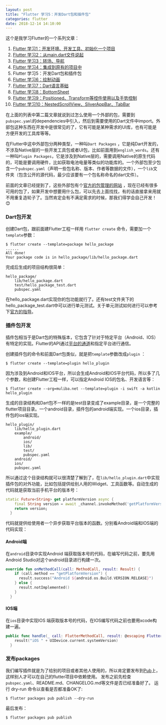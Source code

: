 ```yaml
---
layout: post
title: "Flutter 学习5：开发Dart包和插件包"
categories: flutter
date: 2018-12-14 14:10:00
---
```


这个是我学习Flutter的一个系列文章：
1. [Flutter 学习1：开发环境、开发工具、初始化一个项目](http://www.muliba.net/ios/android/2018/11/16/Flutter-%E5%AD%A6%E4%B9%A0-%E5%BC%80%E5%8F%91%E7%8E%AF%E5%A2%83-%E5%BC%80%E5%8F%91%E5%B7%A5%E5%85%B7-%E5%88%9D%E5%A7%8B%E5%8C%96%E4%B8%80%E4%B8%AA%E9%A1%B9%E7%9B%AE.html)
2. [Flutter 学习2：从main.dart文件说起](http://www.muliba.net/flutter/2018/11/23/Flutter-%E5%AD%A6%E4%B9%A0-%E4%BB%8Emain.dart%E6%96%87%E4%BB%B6%E8%AF%B4%E8%B5%B7.html)
3. [Flutter 学习3：转场、导航](http://www.muliba.net/flutter/2018/12/04/Flutter-%E5%AD%A6%E4%B9%A03-%E8%BD%AC%E5%9C%BA-%E5%AF%BC%E8%88%AA.html)
4. [Flutter 学习4：集成到原有的项目中](http://www.muliba.net/flutter/2018/12/09/Flutter-%E5%AD%A6%E4%B9%A04-%E9%9B%86%E6%88%90%E5%88%B0%E5%8E%9F%E6%9C%89%E7%9A%84%E9%A1%B9%E7%9B%AE%E4%B8%AD.html)
5. Flutter 学习5：开发Dart包和插件包
6. [Flutter 学习6：绘制动画](http://www.muliba.net/flutter/2018/12/28/Flutter-%E5%AD%A6%E4%B9%A06-%E7%BB%98%E5%88%B6%E5%8A%A8%E7%94%BB.html)
7. [Flutter 学习7：Dart语言基础](http://www.muliba.net/flutter/2018/01/11/Flutter-%E5%AD%A6%E4%B9%A07-Dart%E8%AF%AD%E8%A8%80%E5%9F%BA%E7%A1%80.html)
8. [Flutter 学习8：BottomSheet](http://www.muliba.net/flutter/2019/01/26/Flutter-%E5%AD%A6%E4%B9%A08-BottomSheet.html)
9. [Flutter 学习9：Positioned、Transform等控件使用以及手势控制](http://www.muliba.net/flutter/2019/01/31/Flutter-学习9-Positioned-Transform等控件使用以及手势控制.html)
10. [Flutter 学习10：NestedScrollView、SliverAppBar、TabBar](http://www.muliba.net/flutter/2019/02/17/Flutter-学习10-NestedScrollView-SliverAppBar-TabBar.html)


在上面的列表中第二篇文章就说到过怎么使用一个外部的包，需要到`pubspec.yaml`的dependencies中引入，然后到需要使用的Dart文件中import。外部包这种东西在开发中是很常见的了，它有可能是某种需求的UI库，也有可能是方便开发的工具库等等。

在Flutter中这中外部包分两种类型，一种叫`Dart Packages` ，它是纯Dart开发的，不涉及Native层的一些开发工具包或者UI包，比如前面用到`english_words`。还有一种叫`Plugin Packages`，它是涉及到Native层的，需要调用Native的原生代码的，可能是要调用硬件，比如获取电池电量等类似的功能库的。一个外部包至少包含一个`pubspec.yaml`（声明一些包名称、版本、作者等数据的文件），一个`lib`文件夹（包含公开的源代码，最少应该要有一个包名称命名的dart文件）。

前面的文章已经提到了，这些外部包有个[官方的包管理的网站](https://pub.dartlang.org/flutter/) ，现在已经有很多可用的包了，如果开发中想要用什么包，可以先去上面找找，有的话直接拿来用就不用重复造轮子了。当然肯定会有不满足需求的时候，那我们得学会自己开发！😊

<!-- more -->

### Dart包开发
创建Dart包，跟前面建Flutter工程一样用 `flutter create` 命令，需要加一个`template`参数：

```shell
$ flutter create --template=package hello_package
......
All done!
Your package code is in hello_package/lib/hello_package.dart
```
完成后生成的项目结构很简单：

```
hello_package/
    lib/hello_package.dart
    test/hello_package_test.dart
    pubspec.yaml
```

在hello_package.dart实现你的包功能就行了。还有test文件夹下的hello_package_test.dart中可以进行单元测试。关于单元测试如何进行可以参考下[官方的指导](https://flutter.io/docs/testing#unit-testing)。


### 插件包开发

插件包相当于是Dart包的特殊版本，它包含了针对于特定平台（Android、IOS）有特定的实现。Flutter的API通过[平台的通道](https://flutter.io/docs/development/platform-integration/platform-channels)和指定平台进行通信。

创建插件包的命令和前面Dart包类似，就是把`template`参数改成`plugin` ：

```shell
$ flutter create --template=plugin hello_plugin
```
因为涉及到Android和IOS平台，所以会生成Android和IOS平台代码，所以多了几个参数，和创建Flutter工程一样，可以指定Android IOS的包名、开发语言等：

```shell
$ flutter create --org=muliba.net --template=plugin -i swift -a kotlin hello_plugin
```

生成的目录结构和Dart包不一样的是test目录变成了example目录，是一个完整的flutter项目目录。一个android目录，插件包的android端实现。一个ios目录，插件包的ios端实现。

```
hello_plugin/
    lib/hello_plugin.dart
    example/
        android/
        ios/
        lib/
        test/
        pubspec.yaml
    android/
    ios/
    pubspec.yaml
```

所以通过这个目录结构就可以很清楚了解到了，在`lib/hello_plugin.dart`中实现插件包的对外功能，比如包括提供给别人用的Widget、工具函数等。自动生成的代码就是获取当前手机平台的版本号：

```dart
static Future<String> get platformVersion async {
    final String version = await _channel.invokeMethod('getPlatformVersion');
    return version;
  }
```
代码就提供给使用者一个异步获取平台版本的函数。分别看Android端和IOS端的代码实现：

#### Android端

在`android`目录中实现Android 端获取版本号的代码，在编写代码之前，要先用Android Studio对这个android目录进行构建一次。

```kotlin
override fun onMethodCall(call: MethodCall, result: Result) {
    if (call.method == "getPlatformVersion") {
      result.success("Android ${android.os.Build.VERSION.RELEASE}")
    } else {
      result.notImplemented()
    }
  }
```

#### IOS端

在`ios`目录中实现IOS 端获取版本号的代码，在IOS编写代码之前也要用xcode构建一遍。

```swift
public func handle(_ call: FlutterMethodCall, result: @escaping FlutterResult) {
    result("iOS " + UIDevice.current.systemVersion)
  }
```


### 发布packages

我们编写插件就是为了给别的项目或者其他人使用的，所以肯定要发布到[Pub](https://pub.dartlang.org/)上，这样别人才可以在自己的flutter项目中依赖使用。
发布之前先检查`pubspec.yaml`、README.md、CHANGELOG.md等文件是否已经准备好了。
运行 dry-run 命令以查看是否都准备OK了:

```shell
$ flutter packages pub publish --dry-run
```

最后发布：

```shell
$ flutter packages pub publish
```



